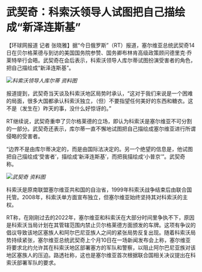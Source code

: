 # 武契奇：科索沃领导人试图把自己描绘成“新泽连斯基”

【环球网报道 记者
张晓雅】据“今日俄罗斯”（RT）报道，塞尔维亚总统武契奇14日在贝尔格莱德与到访的美国国务院参赞、国务卿布林肯高级政策顾问德里克·乔莱特举行会晤。武契奇在会后表示，科索沃领导人库尔蒂试图扮演受害者的角色，把自己描绘成“新泽连斯基”。

![](https://inews.gtimg.com/newsapp_bt/0/15611546994/1000)_科索沃领导人库尔蒂 资料图_

报道提到，武契奇当天谈及科索沃地区局势时承认，“这对于我们来说是一个困难的局面，很多大国都承认科索沃独立，（但）不要指望任何美好的东西和糖衣。这不是（发生在）昨天的事，没什么好惊讶的。”

RT继续说，武契奇重申了贝尔格莱德的立场，即认为科索沃是塞尔维亚不可分割的一部分。武契奇还表示，库尔蒂一直不懈地试图把自己描绘成塞尔维亚进行所谓侵略的受害者。

“边界不是由库尔蒂决定的，而是由国际法决定的。另一个绝望的信息是，他试图把自己描绘成‘受害者’，描绘成‘新泽连斯基’，而把我描绘成‘小普京’”。武契奇称。

![](https://inews.gtimg.com/newsapp_bt/0/15611546987/1000)_武契奇 资料图_

科索沃是原南联盟塞尔维亚共和国的自治省，1999年科索沃战争结束后由联合国托管。2008年，科索沃单方面宣布独立，但塞尔维亚始终坚持其对科索沃的主权。

RT称，在刚刚过去的2022年，塞尔维亚和科索沃在大部分时间里争执不下，原因是科索沃当局计划在其管辖范围内禁止贝尔格莱德方面颁发的车牌。这项有争议的倡议导致该地区塞族人和阿尔巴尼亚族人之间的紧张局势反复出现。随着科索沃局势持续紧张，塞尔维亚总统武契奇上个月10日在一场新闻发布会上称，塞尔维亚将要求北约允许其在科索沃地区部署塞方的军队和警察，以阻止阿尔巴尼亚族对该地区塞族人的压迫。路透社称，这也是塞尔维亚首次根据联合国相关决议提出在科索沃部署军队的要求。

